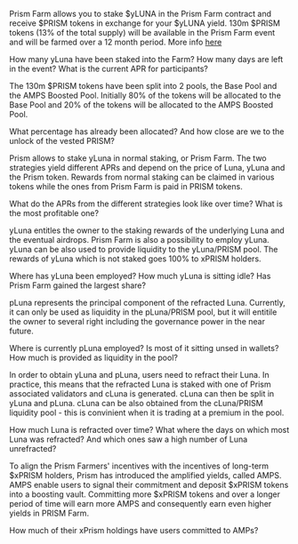 Prism Farm allows you to stake $yLUNA in the 
Prism Farm contract and receive $PRISM tokens in exchange for your $yLUNA yield.
130m $PRISM tokens (13% of the total supply) will be available in the Prism Farm
 event and will be farmed over a 12 month period. More info [here](https://prism-protocol.medium.com/prism-farm-is-launching-on-7th-march-f15c2f733671)

How many yLuna have been staked into the Farm? How many days are left in the event?
What is the current APR for participants?

The 130m $PRISM tokens have been split into 2 pools, the Base Pool and the AMPS Boosted Pool. Initially 80% of the tokens will be allocated to the Base Pool and 20% of the tokens will be allocated to the AMPS Boosted Pool.

What percentage has already been allocated? And how close are we to the unlock of the vested PRISM?

Prism allows to stake yLuna in normal staking, or Prism Farm. The two strategies yield different APRs and depend on the price of Luna, yLuna and the Prism token. Rewards from normal staking can be claimed in various tokens while the ones from Prism Farm is paid in PRISM tokens.



What do the APRs from the different strategies look like over time? What is the most profitable one?

yLuna entitles the owner to the staking rewards of the underlying Luna and the eventual airdrops.
Prism Farm is also a possibility to employ yLuna.
yLuna can be also used to provide liquidity to the yLuna/PRISM pool. The rewards of yLuna which is not staked goes 100% to xPRISM holders.

Where has yLuna been employed? How much yLuna is sitting idle? Has Prism Farm gained the largest share?

pLuna represents the principal component of the refracted Luna. Currently, it can only be used as liquidity in the pLuna/PRISM pool, but it will entitile the owner to several right including the governance power in the near future.

Where is currently pLuna employed? Is most of it sitting unsed in wallets? How much is provided as liquidity in the pool?

In order to obtain yLuna and pLuna, users need to refract their Luna. In practice, this means that the refracted Luna is staked with one of Prism associated validators and cLuna is generated. cLuna can then be split in yLuna and pLuna. cLuna can be also obtained from the cLuna/PRISM liquidity pool - this is convinient when it is trading at a premium in the pool.

How much Luna is refracted over time? What where the days on which most Luna was refracted? And which ones saw a high number of Luna unrefracted?

To align the Prism Farmers' incentives with the incentives of long-term $xPRISM holders, Prism has  introduced the amplified yields, called AMPS. AMPS enable users to signal their commitment and deposit $xPRISM tokens into a boosting vault.
Committing more $xPRISM tokens and over a longer period of time will earn more AMPS and consequently earn even higher yields in PRISM Farm.

How much of their xPrism holdings have users committed to AMPs?